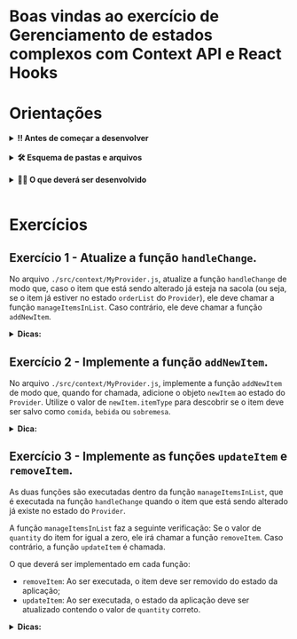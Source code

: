 # Boas vindas ao exercício de Gerenciamento de estados complexos com Context API e React Hooks

# Orientações

<details>
  <summary><strong>‼️ Antes de começar a desenvolver</strong></summary><br />

**1 - Clique no botão "Fork" do repositório.**

![passo2](images/fork-step-1.png)

**2 - Selecione seu usuário do GitHub.**

![passo3](images/fork-step-2.png)

**3 - Escolha a URL remota (SSH, HTTPS) para fazer o clone do repositório.**

![passo4](images/fork-step-3.png)

</details><br />

<details>
    <summary><b> 🛠️ Esquema de pastas e arquivos</b></summary>

![esquema](images/schema.png)

- **try-food:** Diretório com toda a aplicação.
- **src:** Diretório que contém seu código JavaScript, JSX.
- **components:** Diretório que contém os componentes utilizados na aplicação.
- **context:** Diretório que contém o contexto da aplicação e o provedor de estados da sua aplicação.
- **pages:** Diretório que contém as páginas da aplicação, ou seja, as páginas configuradas por rotas.
- **index.js:** Arquivo que trata de encontrar o arquivo raiz da aplicação e implementa o código React nele. O index.js importa a biblioteca react-dom e contém o BrowserRouter, que realiza a implementação de rotas para navegadores HTML5 e informa a aplicação que teremos roteamento de componentes a partir daquele ponto. Esta implementação encapsula App.js.
- **App.js:** Arquivo que representa o elemento raiz da aplicação, a partir dele haverá ramificações. Esta implementação encapsula Routes.js.
- **Routes.js:** Arquivo que centraliza todas as rotas da aplicação (boa prática).

</details><br />

<details>
  <summary><strong>👨‍💻 O que deverá ser desenvolvido</strong></summary><br />

Para iniciar, acesse o diretório `try-food` e execute o comando `npm install`.

```bash
cd try-food
npm install
npm start
```

Após executar o `npm start`, você entrará na página de login. Faça o login com qualquer e-mail e senha com mais de 6 dígitos. Com isso, você será direcionado para a página `order`. Essa página contém uma lista de comidas, bebidas e sobremesas. Cada item possui um _input_ do tipo `number`, que você pode utilizar para adicionar ou remover itens na sua sacola.

**Ao tentar adicionar algum item à sacola, alterando o valor do _input_, um erro será disparado e irá quebrar a aplicação.**

O seu objetivo nesses exercícios será **implementar o contexto da aplicação**.

Toda a lógica principal da aplicação já está desenvolvida, você precisará alterar apenas o arquivo `./src/context/MyProvider.js`. Será necessário criar três casos diferentes:

1. Adicionar um novo item à sacola;
2. Alterar a quantidade de um item já existente na sacola;
3. Remover um item da sacola, quando a sua quantidade for zero;

Para isso, você deve implementar quatro funções no `Provider`:

- `handleChange`: Essa função é utilizada nos componentes da aplicação. Como o seu nome sugere, ela é a responsável por lidar com as alterações no _input_. Ela que será a responsável por executar as funções abaixo;
- `addNewItem`: Essa função é a responsável pela lógica ao adicionar um novo item à lista;
- `updateItem`: Essa função é a responsável por alterar a quantidade de um item que já está na sacola;
- `removeItem`: Essa função é a responsável por remover um item da sacola, quando a sua quantidade for zero.

</details><br />

# Exercícios

## Exercício 1 - Atualize a função `handleChange`.

No arquivo `./src/context/MyProvider.js`, atualize a função `handleChange` de modo que, caso o item que está sendo alterado já esteja na sacola (ou seja, se o item já estiver no estado `orderList` do `Provider`), ele deve chamar a função `manageItemsInList`. Caso contrário, ele deve chamar a função `addNewItem`.

<details>
<summary><b>Dicas:</b></summary>

- Os parâmetros da função se referem ao seguinte:
    - `target`: Se refere ao input que está sendo utilizado. Use-o para recuperar o valor de `value`;
    - `itemName`: O nome do produto;
    - `itemType`: O tipo do produto (comida, bebida ou sobremesa);
    - `itemPrice`: O preço do produto.
- A constante `value`, que já está criada na função, se refere ao _valor_ recebido no `input`. Por exemplo, se a pessoa usuária adicionar o valor `2` no input do item `Chimarrão`, o valor de `value` será `2`;
- A constante `newItem` está criando um objeto com todas as informações necessárias para aplicação. Ou seja, ele está "pronto" para ser salvo no estado do `Provider`.
- Utilize a variável `isPresentInList` para salvar o resultado da verificação de um item já existe na lista ou não.

</details>

## Exercício 2 - Implemente a função `addNewItem`.

No arquivo `./src/context/MyProvider.js`, implemente a função `addNewItem` de modo que, quando for chamada, adicione o objeto `newItem` ao estado do `Provider`. Utilize o valor de `newItem.itemType` para descobrir se o item deve ser salvo como `comida`, `bebida` ou `sobremesa`.

<details>
<summary><b>Dica:</b></summary> 

- Ao salvar novos itens no estado, cuidado para não excluir os itens já existentes;

</details>

## Exercício 3 - Implemente as funções `updateItem` e `removeItem`.

As duas funções são executadas dentro da função `manageItemsInList`, que é executada na função `handleChange` quando o item que está sendo alterado já existe no estado do `Provider`.

A função `manageItemsInList` faz a seguinte verificação: Se o valor de `quantity` do item for igual a zero, ele irá chamar a função `removeItem`. Caso contrário, a função `updateItem` é chamada.

O que deverá ser implementado em cada função:

- `removeItem`: Ao ser executada, o item deve ser removido do estado da aplicação;
- `updateItem`: Ao ser executada, o estado da aplicação deve ser atualizado contendo o valor de `quantity` correto.

<details>
<summary><b>Dicas:</b></summary>

**Atente-se aos parâmetros que essas funções recebem**

Os parâmetros são:
- `itemTypeList`: Ele possui a lista do tipo do item. Ou seja, se o item for uma `comida`, `itemTypeList` será o valor de `orderList[comida]`;
- `indexPresentInList`: Indica qual a posição (index) do item na lista do estado. Exemplo: Se o item for `brigadeiro`, ele indicará em qual `index` o item `brigadeiro` se encontra no estado `orderList[sobremesa]`;
- `item`: Contém a informação do item (id, quantidade, valor e tipo).

</details>
